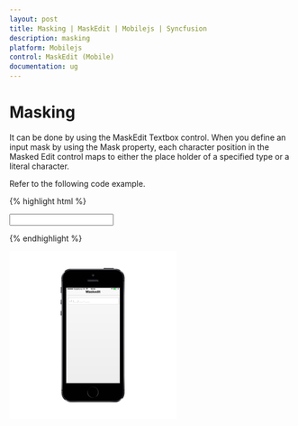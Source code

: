 ```yaml
---
layout: post
title: Masking | MaskEdit | Mobilejs | Syncfusion
description: masking
platform: Mobilejs
control: MaskEdit (Mobile)
documentation: ug
---
```


# Masking

It can be done by using the MaskEdit Textbox control. When you define an input mask by using the Mask property, each character position in the Masked Edit control maps to either the place holder of a specified type or a literal character.

Refer to the following code example.

{% highlight html %}

<input id="maskedit_sample" data-role="ejmmaskedit" data-ej-watermarktext="Maskedit" data-ej-mask="+1 (999) 999-9999" />

{% endhighlight %}

![](Masking_images/Masking_img1.png)